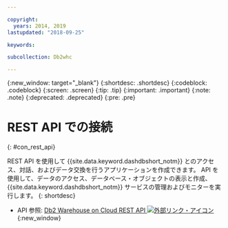 ```yaml
---

copyright:
  years: 2014, 2019
lastupdated: "2018-09-25"

keywords:

subcollection: Db2whc

---
```


<!-- Attribute definitions --> 
{:new_window: target="_blank"}
{:shortdesc: .shortdesc}
{:codeblock: .codeblock}
{:screen: .screen}
{:tip: .tip}
{:important: .important}
{:note: .note}
{:deprecated: .deprecated}
{:pre: .pre}

# REST API での接続
{: #con_rest_api}

REST API を使用して {{site.data.keyword.dashdbshort_notm}} とのアクセス、対話、およびデータ交換を行うアプリケーションを作成できます。 API を使用して、データのアクセス、データベース・オブジェクトの表示と作成、{{site.data.keyword.dashdbshort_notm}} サービスの管理およびモニターを実行します。
{: shortdesc}

- API 参照: [Db2 Warehouse on Cloud REST API ![外部リンク・アイコン](../../../icons/launch-glyph.svg "外部リンク・アイコン")](http://ibm.biz/db2whc_api){:new_window}
    



